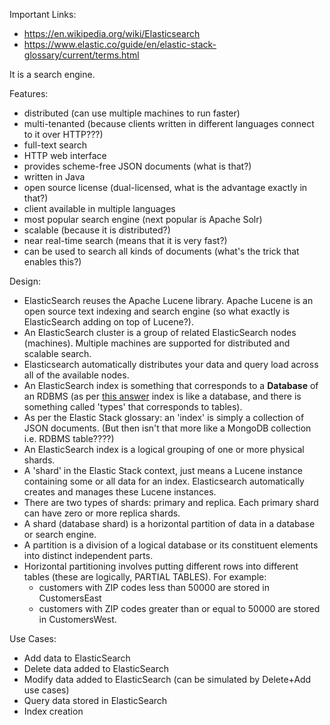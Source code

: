 Important Links:
- https://en.wikipedia.org/wiki/Elasticsearch
- https://www.elastic.co/guide/en/elastic-stack-glossary/current/terms.html

It is a search engine.

Features:
- distributed (can use multiple machines to run faster)
- multi-tenanted (because clients written in different languages connect to it over HTTP???)
- full-text search
- HTTP web interface
- provides scheme-free JSON documents (what is that?)
- written in Java
- open source license (dual-licensed, what is the advantage exactly in that?)
- client available in multiple languages
- most popular search engine (next popular is Apache Solr)
- scalable (because it is distributed?)
- near real-time search (means that it is very fast?)
- can be used to search all kinds of documents (what's the trick that enables this?)

Design:
- ElasticSearch reuses the Apache Lucene library. Apache Lucene is an open source text indexing and search engine (so what exactly is ElasticSearch adding on top of Lucene?).
- An ElasticSearch cluster is a group of related ElasticSearch nodes (machines). Multiple machines are supported for distributed and scalable search.
- Elasticsearch automatically distributes your data and query load across all of the available nodes.
- An ElasticSearch index is something that corresponds to a **Database** of an RDBMS (as per <a href="https://stackoverflow.com/questions/15025876/what-is-an-index-in-elasticsearch/15026433">this answer</a> index is like a database, and there is something called 'types' that corresponds to tables).
- As per the Elastic Stack glossary: an 'index' is simply a collection of JSON documents. (But then isn't that more like a MongoDB collection i.e. RDBMS table????)
- An ElasticSearch index is a logical grouping of one or more physical shards.
- A 'shard' in the Elastic Stack context, just means a Lucene instance containing some or all data for an index. Elasticsearch automatically creates and manages these Lucene instances. 
- There are two types of shards: primary and replica. Each primary shard can have zero or more replica shards.
- A shard (database shard) is a horizontal partition of data in a database or search engine. 
- A partition is a division of a logical database or its constituent elements into distinct independent parts. 
- Horizontal partitioning involves putting different rows into different tables (these are logically, PARTIAL TABLES). 
  For example:
   - customers with ZIP codes less than 50000 are stored in CustomersEast 
   - customers with ZIP codes greater than or equal to 50000 are stored in CustomersWest.

Use Cases:
- Add data to ElasticSearch
- Delete data added to ElasticSearch
- Modify data added to ElasticSearch (can be simulated by Delete+Add use cases)
- Query data stored in ElasticSearch
- Index creation
